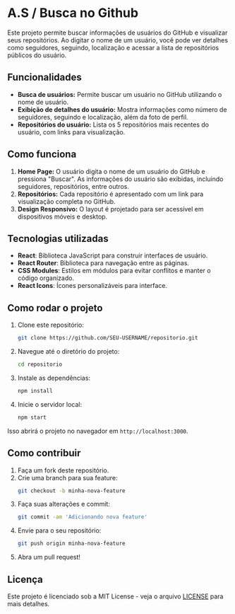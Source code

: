 # A.S / Busca no Github

Este projeto permite buscar informações de usuários do GitHub e visualizar seus repositórios. Ao digitar o nome de um usuário, você pode ver detalhes como seguidores, seguindo, localização e acessar a lista de repositórios públicos do usuário.

## Funcionalidades

- **Busca de usuários:** Permite buscar um usuário no GitHub utilizando o nome de usuário.
- **Exibição de detalhes do usuário:** Mostra informações como número de seguidores, seguindo e localização, além da foto de perfil.
- **Repositórios do usuário:** Lista os 5 repositórios mais recentes do usuário, com links para visualização.

## Como funciona

1. **Home Page:** O usuário digita o nome de um usuário do GitHub e pressiona "Buscar". As informações do usuário são exibidas, incluindo seguidores, repositórios, entre outros.
2. **Repositórios:** Cada repositório é apresentado com um link para visualização completa no GitHub.
3. **Design Responsivo:** O layout é projetado para ser acessível em dispositivos móveis e desktop.

## Tecnologias utilizadas

- **React**: Biblioteca JavaScript para construir interfaces de usuário.
- **React Router**: Biblioteca para navegação entre as páginas.
- **CSS Modules**: Estilos em módulos para evitar conflitos e manter o código organizado.
- **React Icons**: Ícones personalizáveis para interface.

## Como rodar o projeto

1. Clone este repositório:
    ```bash
    git clone https://github.com/SEU-USERNAME/repositorio.git
    ```
2. Navegue até o diretório do projeto:
    ```bash
    cd repositorio
    ```
3. Instale as dependências:
    ```bash
    npm install
    ```
4. Inicie o servidor local:
    ```bash
    npm start
    ```

Isso abrirá o projeto no navegador em `http://localhost:3000`.

## Como contribuir

1. Faça um fork deste repositório.
2. Crie uma branch para sua feature:
    ```bash
    git checkout -b minha-nova-feature
    ```
3. Faça suas alterações e commit:
    ```bash
    git commit -am 'Adicionando nova feature'
    ```
4. Envie para o seu repositório:
    ```bash
    git push origin minha-nova-feature
    ```
5. Abra um pull request!

## Licença

Este projeto é licenciado sob a MIT License - veja o arquivo [LICENSE](LICENSE) para mais detalhes.
